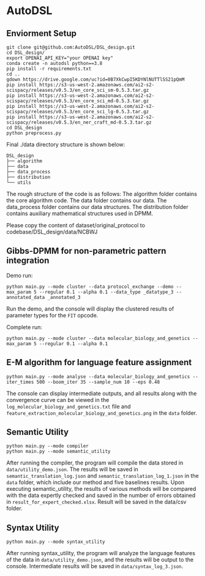 # AutoDSL

## Enviorment Setup

```
git clone git@github.com:AutoDSL/DSL_design.git
cd DSL_design/
export OPENAI_API_KEY="your OPENAI key"
conda create -n autodsl python==3.8
pip install -r requirements.txt
cd ..
gdown https://drive.google.com/uc?id=0B7XkCwpI5KDYNlNUTTlSS21pQmM
pip install https://s3-us-west-2.amazonaws.com/ai2-s2-scispacy/releases/v0.5.3/en_core_sci_sm-0.5.3.tar.gz
pip install https://s3-us-west-2.amazonaws.com/ai2-s2-scispacy/releases/v0.5.3/en_core_sci_md-0.5.3.tar.gz
pip install https://s3-us-west-2.amazonaws.com/ai2-s2-scispacy/releases/v0.5.3/en_core_sci_lg-0.5.3.tar.gz
pip install https://s3-us-west-2.amazonaws.com/ai2-s2-scispacy/releases/v0.5.3/en_ner_craft_md-0.5.3.tar.gz
cd DSL_design
python preprocess.py
```
Final ./data directory structure is shown below:

```
DSL_design
├── algorithm
├── data
├── data_process
├── distribution
└── utils
```

The rough structure of the code is as follows:
The algorithm folder contains the core algorithm code.
The data folder contains our data.
The data_process folder contains our data structures.
The distribution folder contains auxiliary mathematical structures used in DPMM.

Please copy the content of dataset/original_protocol to codebase/DSL_design/data/NCBWJ

## Gibbs-DPMM for non-parametric pattern integration

Demo run:
```
python main.py --mode cluster --data protocol_exchange --demo --max_param 5 --regular 0.1 --alpha 0.1 --data_type _datatype_3 --annotated_data _annotated_3
```
Run the demo, and the console will display the clustered results of parameter types for the `FIT` opcode.

Complete run:
```
python main.py --mode cluster --data molecular_biology_and_genetics --max_param 5 --regular 0.1 --alpha 0.1
```

## E-M algorithm for language feature assignment

```
python main.py --mode analyse --data molecular_biology_and_genetics --iter_times 500 --boom_iter 35 --sample_num 10 --eps 0.48
```
The console can display intermediate outputs, and all results along with the convergence curve can be viewed in the `log_molecular_biology_and_genetics.txt` file and `feature_extraction_molecular_biology_and_genetics.png` in the `data` folder.

## Semantic Utility
```
python main.py --mode compiler
python main.py --mode semantic_utility
```
After running the compiler, the program will compile the data stored in `data/utility_demo.json`. The results will be saved in `semantic_translation_log.json` and `semantic_translation_log_1.json` in the `data` folder, which include our method and five baselines results. Upon executing semantic_utility, the results of various methods will be compared with the data expertly checked and saved in the number of errors obtained in `result_for_expert_checked.xlsx`. Result will be saved in the data/csv folder.

## Syntax Utility
```
python main.py --mode syntax_utility
```
After running syntax_utility, the program will analyze the language features of the data in `data/utility_demo.json`, and the results will be output to the console. Intermediate results will be saved in `data/syntax_log_3.json`.